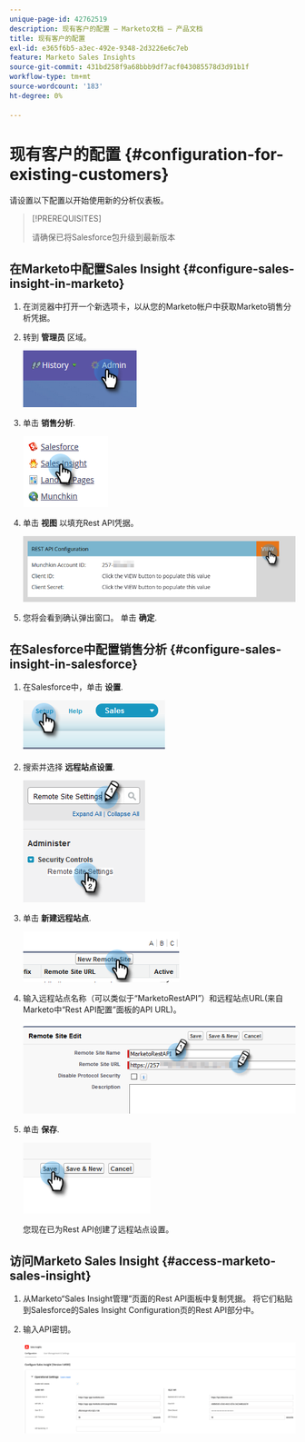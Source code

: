 ```yaml
---
unique-page-id: 42762519
description: 现有客户的配置 — Marketo文档 — 产品文档
title: 现有客户的配置
exl-id: e365f6b5-a3ec-492e-9348-2d3226e6c7eb
feature: Marketo Sales Insights
source-git-commit: 431bd258f9a68bbb9df7acf043085578d3d91b1f
workflow-type: tm+mt
source-wordcount: '183'
ht-degree: 0%

---
```


# 现有客户的配置 {#configuration-for-existing-customers}

请设置以下配置以开始使用新的分析仪表板。

>[!PREREQUISITES]
>
>请确保已将Salesforce包升级到最新版本

## 在Marketo中配置Sales Insight {#configure-sales-insight-in-marketo}

1. 在浏览器中打开一个新选项卡，以从您的Marketo帐户中获取Marketo销售分析凭据。

1. 转到 **管理员** 区域。

   ![](assets/configuration-for-existing-customers-1.png)

1. 单击 **销售分析**.

   ![](assets/configuration-for-existing-customers-2.png)

1. 单击 **视图** 以填充Rest API凭据。

   ![](assets/configuration-for-existing-customers-3.png)

1. 您将会看到确认弹出窗口。 单击 **确定**.

## 在Salesforce中配置销售分析 {#configure-sales-insight-in-salesforce}

1. 在Salesforce中，单击 **设置**.

   ![](assets/configuration-for-existing-customers-4.png)

1. 搜索并选择 **远程站点设置**.

   ![](assets/configuration-for-existing-customers-5.png)

1. 单击 **新建远程站点**.

   ![](assets/configuration-for-existing-customers-6.png)

1. 输入远程站点名称（可以类似于“MarketoRestAPI”）和远程站点URL(来自Marketo中“Rest API配置”面板的API URL)。

   ![](assets/configuration-for-existing-customers-7.png)

1. 单击 **保存**.

   ![](assets/configuration-for-existing-customers-8.png)

   您现在已为Rest API创建了远程站点设置。

## 访问Marketo Sales Insight {#access-marketo-sales-insight}

1. 从Marketo“Sales Insight管理”页面的Rest API面板中复制凭据。 将它们粘贴到Salesforce的Sales Insight Configuration页的Rest API部分中。

1. 输入API密钥。

   ![](assets/configuration-for-existing-customers-9.png)
